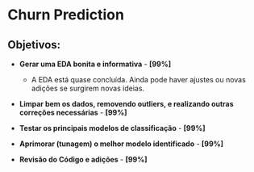 # Churn Prediction

## Objetivos:

- **Gerar uma EDA bonita e informativa** - **[99%]**
  - A EDA está quase concluída. Ainda pode haver ajustes ou novas adições se surgirem novas ideias.

- **Limpar bem os dados, removendo outliers, e realizando outras correções necessárias** - **[99%]**

- **Testar os principais modelos de classificação** - **[99%]**

- **Aprimorar (tunagem) o melhor modelo identificado** - **[99%]**

- **Revisão do Código e adições** - **[99%]**